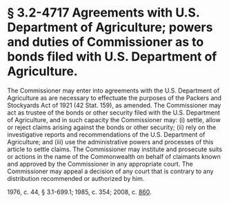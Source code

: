 # § 3.2-4717 Agreements with U.S. Department of Agriculture; powers and duties of Commissioner as to bonds filed with U.S. Department of Agriculture.

<p>The Commissioner may enter into agreements with the U.S. Department of Agriculture as are necessary to effectuate the purposes of the Packers and Stockyards Act of 1921 (42 Stat. 159), as amended. The Commissioner may act as trustee of the bonds or other security filed with the U.S. Department of Agriculture, and in such capacity the Commissioner may: (i) settle, allow or reject claims arising against the bonds or other security; (ii) rely on the investigative reports and recommendations of the U.S. Department of Agriculture; and (iii) use the administrative powers and processes of this article to settle claims. The Commissioner may institute and prosecute suits or actions in the name of the Commonwealth on behalf of claimants known and approved by the Commissioner in any appropriate court. The Commissioner may appeal a decision of any court that is contrary to any distribution recommended or authorized by him.</p><p>1976, c. 44, § 3.1-699.1; 1985, c. 354; 2008, c. <a href='http://lis.virginia.gov/cgi-bin/legp604.exe?081+ful+CHAP0860'>860</a>.</p>
